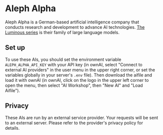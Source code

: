 # Aleph Alpha

Aleph Alpha is a German-based artificial intelligence company that conducts research and development to advance AI technologies.
[The Luminous series](https://docs.aleph-alpha.com/docs/introduction/luminous/) is their family of large language models.

## Set up

To use these AIs, you should set the environment variable `ALEPH_ALPHA_API_KEY` with your API key (in ownAI, select "Connect to external AI providers" in the user menu in the upper right corner, or set the variables globally in your server's `.env` file).
Then download the aifile and load it with ownAI (in ownAI, click on the logo in the upper left corner to open the menu, then select "AI Workshop", then "New AI" and "Load Aifile").

## Privacy

These AIs are run by an external service provider. Your requests will be sent to an external server. Please refer to the provider's privacy policy for details.
